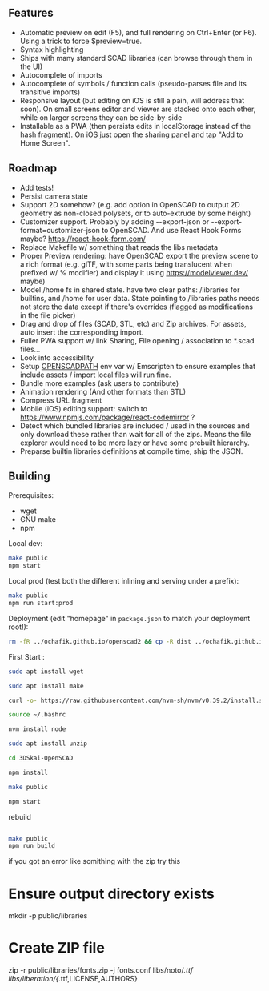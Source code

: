## Features

- Automatic preview on edit (F5), and full rendering on Ctrl+Enter (or F6). Using a trick to force $preview=true.
- Syntax highlighting
- Ships with many standard SCAD libraries (can browse through them in the UI)
- Autocomplete of imports
- Autocomplete of symbols / function calls (pseudo-parses file and its transitive imports)
- Responsive layout (but editing on iOS is still a pain, will address that soon). On small screens editor and viewer are stacked onto each other, while on larger screens they can be side-by-side
- Installable as a PWA (then persists edits in localStorage instead of the hash fragment). On iOS just open the sharing panel and tap "Add to Home Screen".

## Roadmap

- Add tests!
- Persist camera state
- Support 2D somehow? (e.g. add option in OpenSCAD to output 2D geometry as non-closed polysets, or to auto-extrude by some height)
- Customizer support. Probably by adding --export-json or --export-format=customizer-json to OpenSCAD. And use React Hook Forms maybe? https://react-hook-form.com/
- Replace Makefile w/ something that reads the libs metadata
- Proper Preview rendering: have OpenSCAD export the preview scene to a rich format (e.g. glTF, with some parts being translucent when prefixed w/ % modifier) and display it using https://modelviewer.dev/ maybe)
- Model /home fs in shared state. have two clear paths: /libraries for builtins, and /home for user data. State pointing to /libraries paths needs not store the data except if there's overrides (flagged as modifications in the file picker)
- Drag and drop of files (SCAD, STL, etc) and Zip archives. For assets, auto insert the corresponding import.
- Fuller PWA support w/ link Sharing, File opening / association to \*.scad files...
- Look into accessibility
- Setup [OPENSCADPATH](https://en.wikibooks.org/wiki/OpenSCAD_User_Manual/Libraries#Setting_OPENSCADPATH) env var w/ Emscripten to ensure examples that include assets / import local files will run fine.
- Bundle more examples (ask users to contribute)
- Animation rendering (And other formats than STL)
- Compress URL fragment
- Mobile (iOS) editing support: switch to https://www.npmjs.com/package/react-codemirror ?
- Detect which bundled libraries are included / used in the sources and only download these rather than wait for all of the zips. Means the file explorer would need to be more lazy or have some prebuilt hierarchy.
- Preparse builtin libraries definitions at compile time, ship the JSON.

## Building

Prerequisites:

- wget
- GNU make
- npm

Local dev:

```bash
make public
npm start
```

Local prod (test both the different inlining and serving under a prefix):

```bash
make public
npm run start:prod
```

Deployment (edit "homepage" in `package.json` to match your deployment root!):

```bash
rm -fR ../ochafik.github.io/openscad2 && cp -R dist ../ochafik.github.io/openscad2
```

First Start :

```bash
sudo apt install wget

sudo apt install make

curl -o- https://raw.githubusercontent.com/nvm-sh/nvm/v0.39.2/install.sh | bash

source ~/.bashrc

nvm install node

sudo apt install unzip

cd 3DSkai-OpenSCAD

npm install

make public

npm start

```

rebuild

```bash

make public
npm run build
```

if you got an error like somithing with the zip
try this

# Ensure output directory exists

mkdir -p public/libraries

# Create ZIP file

zip -r public/libraries/fonts.zip -j fonts.conf libs/noto/_.ttf libs/liberation/{_.ttf,LICENSE,AUTHORS}

